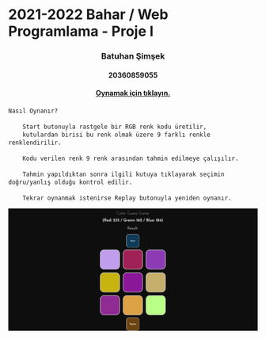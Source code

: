 # 2021-2022 Bahar  / Web Programlama - Proje I

<h3 align="center" color="Darkblue">Batuhan Şimşek</h3>
<h4 align="center" color="Darkblue">20360859055</h4>

<h4 align="center" ><a href="http://colorguessgame.eu5.org" >Oynamak için tıklayın.</a></h6>

    Nasıl Oynanır?

        Start butonuyla rastgele bir RGB renk kodu üretilir,
        kutulardan birisi bu renk olmak üzere 9 farklı renkle renklendirilir.
        
        Kodu verilen renk 9 renk arasından tahmin edilmeye çalışılır.
        
        Tahmin yapıldıktan sonra ilgili kutuya tıklayarak seçimin doğru/yanlış olduğu kontrol edilir.
        
        Tekrar oynanmak istenirse Replay butonuyla yeniden oynanır. 
      
  
  ![image](Screenshot.png)


